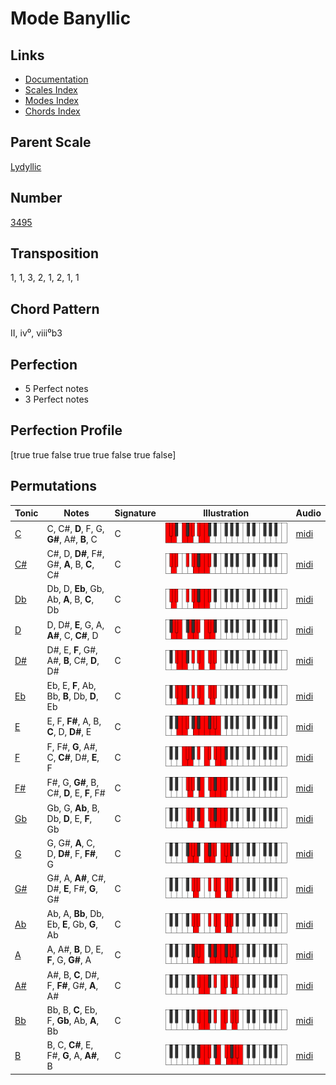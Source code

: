 # Mode Banyllic

## Links

- [Documentation](README.md)
- [Scales Index](Scales.md)
- [Modes Index](Modes.md)
- [Chords Index](Chords.md)

## Parent Scale

[Lydyllic](ScaleLydyllic.md)

## Number

[3495](https://ianring.com/musictheory/scales/3495)

## Transposition

1, 1, 3, 2, 1, 2, 1, 1

## Chord Pattern

II, iv⁰, viii⁰b3

## Perfection

- 5 Perfect notes
- 3 Perfect notes

## Perfection Profile

[true true false true true false true false]

## Permutations

| Tonic | Notes | Signature | Illustration | Audio |
|-------|-------|-----------|--------------|-------|
| [C](ModeCNaturalBanyllic.md) | C, C#, **D**, F, G, **G#**, A#, **B**, C | C | ![CNaturalBanyllic](ModeCNaturalBanyllic.png) | [midi](https://github.com/edipermadi/music/blob/main/docs/ModeCNaturalBanyllic.mid?raw=true) |
| [C#](ModeCSharpBanyllic.md) | C#, D, **D#**, F#, G#, **A**, B, **C**, C# | C | ![CSharpBanyllic](ModeCSharpBanyllic.png) | [midi](https://github.com/edipermadi/music/blob/main/docs/ModeCSharpBanyllic.mid?raw=true) |
| [Db](ModeDFlatBanyllic.md) | Db, D, **Eb**, Gb, Ab, **A**, B, **C**, Db | C | ![DFlatBanyllic](ModeDFlatBanyllic.png) | [midi](https://github.com/edipermadi/music/blob/main/docs/ModeDFlatBanyllic.mid?raw=true) |
| [D](ModeDNaturalBanyllic.md) | D, D#, **E**, G, A, **A#**, C, **C#**, D | C | ![DNaturalBanyllic](ModeDNaturalBanyllic.png) | [midi](https://github.com/edipermadi/music/blob/main/docs/ModeDNaturalBanyllic.mid?raw=true) |
| [D#](ModeDSharpBanyllic.md) | D#, E, **F**, G#, A#, **B**, C#, **D**, D# | C | ![DSharpBanyllic](ModeDSharpBanyllic.png) | [midi](https://github.com/edipermadi/music/blob/main/docs/ModeDSharpBanyllic.mid?raw=true) |
| [Eb](ModeEFlatBanyllic.md) | Eb, E, **F**, Ab, Bb, **B**, Db, **D**, Eb | C | ![EFlatBanyllic](ModeEFlatBanyllic.png) | [midi](https://github.com/edipermadi/music/blob/main/docs/ModeEFlatBanyllic.mid?raw=true) |
| [E](ModeENaturalBanyllic.md) | E, F, **F#**, A, B, **C**, D, **D#**, E | C | ![ENaturalBanyllic](ModeENaturalBanyllic.png) | [midi](https://github.com/edipermadi/music/blob/main/docs/ModeENaturalBanyllic.mid?raw=true) |
| [F](ModeFNaturalBanyllic.md) | F, F#, **G**, A#, C, **C#**, D#, **E**, F | C | ![FNaturalBanyllic](ModeFNaturalBanyllic.png) | [midi](https://github.com/edipermadi/music/blob/main/docs/ModeFNaturalBanyllic.mid?raw=true) |
| [F#](ModeFSharpBanyllic.md) | F#, G, **G#**, B, C#, **D**, E, **F**, F# | C | ![FSharpBanyllic](ModeFSharpBanyllic.png) | [midi](https://github.com/edipermadi/music/blob/main/docs/ModeFSharpBanyllic.mid?raw=true) |
| [Gb](ModeGFlatBanyllic.md) | Gb, G, **Ab**, B, Db, **D**, E, **F**, Gb | C | ![GFlatBanyllic](ModeGFlatBanyllic.png) | [midi](https://github.com/edipermadi/music/blob/main/docs/ModeGFlatBanyllic.mid?raw=true) |
| [G](ModeGNaturalBanyllic.md) | G, G#, **A**, C, D, **D#**, F, **F#**, G | C | ![GNaturalBanyllic](ModeGNaturalBanyllic.png) | [midi](https://github.com/edipermadi/music/blob/main/docs/ModeGNaturalBanyllic.mid?raw=true) |
| [G#](ModeGSharpBanyllic.md) | G#, A, **A#**, C#, D#, **E**, F#, **G**, G# | C | ![GSharpBanyllic](ModeGSharpBanyllic.png) | [midi](https://github.com/edipermadi/music/blob/main/docs/ModeGSharpBanyllic.mid?raw=true) |
| [Ab](ModeAFlatBanyllic.md) | Ab, A, **Bb**, Db, Eb, **E**, Gb, **G**, Ab | C | ![AFlatBanyllic](ModeAFlatBanyllic.png) | [midi](https://github.com/edipermadi/music/blob/main/docs/ModeAFlatBanyllic.mid?raw=true) |
| [A](ModeANaturalBanyllic.md) | A, A#, **B**, D, E, **F**, G, **G#**, A | C | ![ANaturalBanyllic](ModeANaturalBanyllic.png) | [midi](https://github.com/edipermadi/music/blob/main/docs/ModeANaturalBanyllic.mid?raw=true) |
| [A#](ModeASharpBanyllic.md) | A#, B, **C**, D#, F, **F#**, G#, **A**, A# | C | ![ASharpBanyllic](ModeASharpBanyllic.png) | [midi](https://github.com/edipermadi/music/blob/main/docs/ModeASharpBanyllic.mid?raw=true) |
| [Bb](ModeBFlatBanyllic.md) | Bb, B, **C**, Eb, F, **Gb**, Ab, **A**, Bb | C | ![BFlatBanyllic](ModeBFlatBanyllic.png) | [midi](https://github.com/edipermadi/music/blob/main/docs/ModeBFlatBanyllic.mid?raw=true) |
| [B](ModeBNaturalBanyllic.md) | B, C, **C#**, E, F#, **G**, A, **A#**, B | C | ![BNaturalBanyllic](ModeBNaturalBanyllic.png) | [midi](https://github.com/edipermadi/music/blob/main/docs/ModeBNaturalBanyllic.mid?raw=true) |
